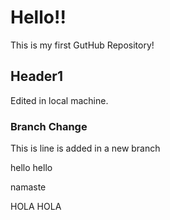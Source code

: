 # Hello!!

This is my first GutHub Repository!
 ## Header1

Edited in local machine.

### Branch Change

This is line is added in a new branch

hello hello

namaste 

HOLA HOLA